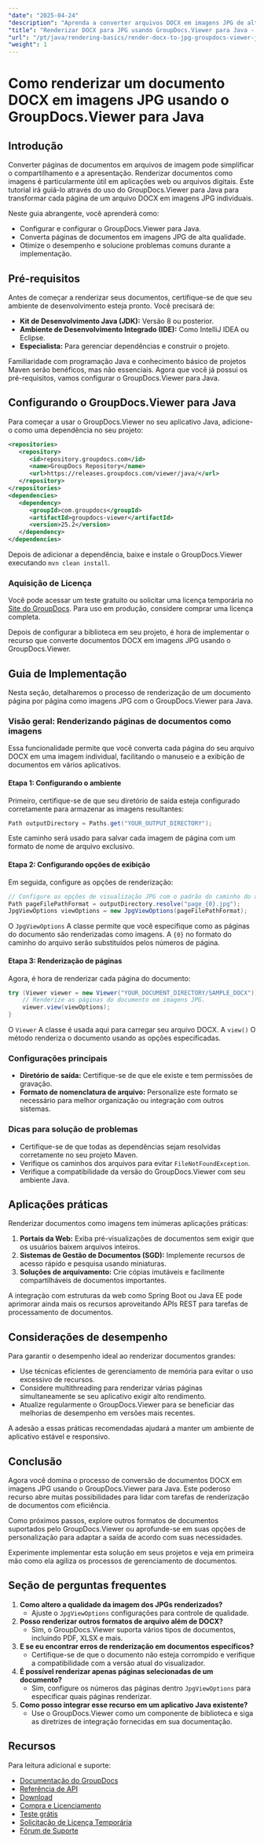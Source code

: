 ```yaml
---
"date": "2025-04-24"
"description": "Aprenda a converter arquivos DOCX em imagens JPG de alta qualidade com o GroupDocs.Viewer para Java. Siga este guia completo para uma implementação perfeita."
"title": "Renderizar DOCX para JPG usando GroupDocs.Viewer para Java - Guia passo a passo"
"url": "/pt/java/rendering-basics/render-docx-to-jpg-groupdocs-viewer-java/"
"weight": 1
---
```


# Como renderizar um documento DOCX em imagens JPG usando o GroupDocs.Viewer para Java

## Introdução

Converter páginas de documentos em arquivos de imagem pode simplificar o compartilhamento e a apresentação. Renderizar documentos como imagens é particularmente útil em aplicações web ou arquivos digitais. Este tutorial irá guiá-lo através do uso do GroupDocs.Viewer para Java para transformar cada página de um arquivo DOCX em imagens JPG individuais.

Neste guia abrangente, você aprenderá como:
- Configurar e configurar o GroupDocs.Viewer para Java.
- Converta páginas de documentos em imagens JPG de alta qualidade.
- Otimize o desempenho e solucione problemas comuns durante a implementação.

## Pré-requisitos
Antes de começar a renderizar seus documentos, certifique-se de que seu ambiente de desenvolvimento esteja pronto. Você precisará de:

- **Kit de Desenvolvimento Java (JDK):** Versão 8 ou posterior.
- **Ambiente de Desenvolvimento Integrado (IDE):** Como IntelliJ IDEA ou Eclipse.
- **Especialista:** Para gerenciar dependências e construir o projeto.

Familiaridade com programação Java e conhecimento básico de projetos Maven serão benéficos, mas não essenciais. Agora que você já possui os pré-requisitos, vamos configurar o GroupDocs.Viewer para Java.

## Configurando o GroupDocs.Viewer para Java
Para começar a usar o GroupDocs.Viewer no seu aplicativo Java, adicione-o como uma dependência no seu projeto:

```xml
<repositories>
   <repository>
      <id>repository.groupdocs.com</id>
      <name>GroupDocs Repository</name>
      <url>https://releases.groupdocs.com/viewer/java/</url>
   </repository>
</repositories>
<dependencies>
   <dependency>
      <groupId>com.groupdocs</groupId>
      <artifactId>groupdocs-viewer</artifactId>
      <version>25.2</version>
   </dependency>
</dependencies>
```

Depois de adicionar a dependência, baixe e instale o GroupDocs.Viewer executando `mvn clean install`.

### Aquisição de Licença
Você pode acessar um teste gratuito ou solicitar uma licença temporária no [Site do GroupDocs](https://purchase.groupdocs.com/temporary-license/). Para uso em produção, considere comprar uma licença completa.

Depois de configurar a biblioteca em seu projeto, é hora de implementar o recurso que converte documentos DOCX em imagens JPG usando o GroupDocs.Viewer.

## Guia de Implementação
Nesta seção, detalharemos o processo de renderização de um documento página por página como imagens JPG com o GroupDocs.Viewer para Java. 

### Visão geral: Renderizando páginas de documentos como imagens
Essa funcionalidade permite que você converta cada página do seu arquivo DOCX em uma imagem individual, facilitando o manuseio e a exibição de documentos em vários aplicativos.

#### Etapa 1: Configurando o ambiente
Primeiro, certifique-se de que seu diretório de saída esteja configurado corretamente para armazenar as imagens resultantes:

```java
Path outputDirectory = Paths.get("YOUR_OUTPUT_DIRECTORY");
```

Este caminho será usado para salvar cada imagem de página com um formato de nome de arquivo exclusivo.

#### Etapa 2: Configurando opções de exibição
Em seguida, configure as opções de renderização:

```java
// Configure as opções de visualização JPG com o padrão do caminho do arquivo de saída.
Path pageFilePathFormat = outputDirectory.resolve("page_{0}.jpg");
JpgViewOptions viewOptions = new JpgViewOptions(pageFilePathFormat);
```

O `JpgViewOptions` A classe permite que você especifique como as páginas do documento são renderizadas como imagens. A `{0}` no formato do caminho do arquivo serão substituídos pelos números de página.

#### Etapa 3: Renderização de páginas
Agora, é hora de renderizar cada página do documento:

```java
try (Viewer viewer = new Viewer("YOUR_DOCUMENT_DIRECTORY/SAMPLE_DOCX")) {
    // Renderize as páginas do documento em imagens JPG.
    viewer.view(viewOptions);
}
```

O `Viewer` A classe é usada aqui para carregar seu arquivo DOCX. A `view()` O método renderiza o documento usando as opções especificadas.

### Configurações principais
- **Diretório de saída:** Certifique-se de que ele existe e tem permissões de gravação.
- **Formato de nomenclatura de arquivo:** Personalize este formato se necessário para melhor organização ou integração com outros sistemas.

### Dicas para solução de problemas
- Certifique-se de que todas as dependências sejam resolvidas corretamente no seu projeto Maven.
- Verifique os caminhos dos arquivos para evitar `FileNotFoundException`.
- Verifique a compatibilidade da versão do GroupDocs.Viewer com seu ambiente Java.

## Aplicações práticas
Renderizar documentos como imagens tem inúmeras aplicações práticas:

1. **Portais da Web:** Exiba pré-visualizações de documentos sem exigir que os usuários baixem arquivos inteiros.
2. **Sistemas de Gestão de Documentos (SGD):** Implemente recursos de acesso rápido e pesquisa usando miniaturas.
3. **Soluções de arquivamento:** Crie cópias imutáveis e facilmente compartilháveis de documentos importantes.

A integração com estruturas da web como Spring Boot ou Java EE pode aprimorar ainda mais os recursos aproveitando APIs REST para tarefas de processamento de documentos.

## Considerações de desempenho
Para garantir o desempenho ideal ao renderizar documentos grandes:
- Use técnicas eficientes de gerenciamento de memória para evitar o uso excessivo de recursos.
- Considere multithreading para renderizar várias páginas simultaneamente se seu aplicativo exigir alto rendimento.
- Atualize regularmente o GroupDocs.Viewer para se beneficiar das melhorias de desempenho em versões mais recentes.

A adesão a essas práticas recomendadas ajudará a manter um ambiente de aplicativo estável e responsivo.

## Conclusão
Agora você domina o processo de conversão de documentos DOCX em imagens JPG usando o GroupDocs.Viewer para Java. Este poderoso recurso abre muitas possibilidades para lidar com tarefas de renderização de documentos com eficiência.

Como próximos passos, explore outros formatos de documentos suportados pelo GroupDocs.Viewer ou aprofunde-se em suas opções de personalização para adaptar a saída de acordo com suas necessidades. 

Experimente implementar esta solução em seus projetos e veja em primeira mão como ela agiliza os processos de gerenciamento de documentos.

## Seção de perguntas frequentes
1. **Como altero a qualidade da imagem dos JPGs renderizados?**
   - Ajuste o `JpgViewOptions` configurações para controle de qualidade.
2. **Posso renderizar outros formatos de arquivo além de DOCX?**
   - Sim, o GroupDocs.Viewer suporta vários tipos de documentos, incluindo PDF, XLSX e mais.
3. **E se eu encontrar erros de renderização em documentos específicos?**
   - Certifique-se de que o documento não esteja corrompido e verifique a compatibilidade com a versão atual do visualizador.
4. **É possível renderizar apenas páginas selecionadas de um documento?**
   - Sim, configure os números das páginas dentro `JpgViewOptions` para especificar quais páginas renderizar.
5. **Como posso integrar esse recurso em um aplicativo Java existente?**
   - Use o GroupDocs.Viewer como um componente de biblioteca e siga as diretrizes de integração fornecidas em sua documentação.

## Recursos
Para leitura adicional e suporte:
- [Documentação do GroupDocs](https://docs.groupdocs.com/viewer/java/)
- [Referência de API](https://reference.groupdocs.com/viewer/java/)
- [Download](https://releases.groupdocs.com/viewer/java/)
- [Compra e Licenciamento](https://purchase.groupdocs.com/buy)
- [Teste grátis](https://releases.groupdocs.com/viewer/java/)
- [Solicitação de Licença Temporária](https://purchase.groupdocs.com/temporary-license/)
- [Fórum de Suporte](https://forum.groupdocs.com/c/viewer/9)